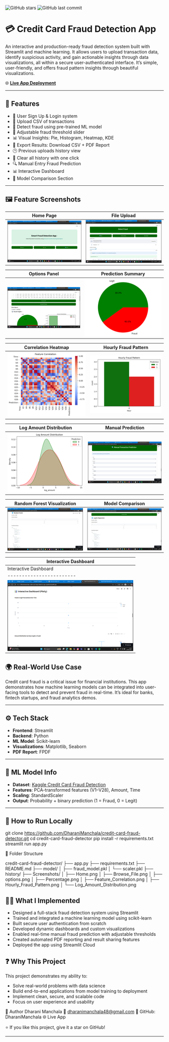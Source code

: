 ![GitHub stars](https://img.shields.io/github/stars/DharaniManchala/credit-card-fraud-detector?style=social)
![GitHub last commit](https://img.shields.io/github/last-commit/DharaniManchala/credit-card-fraud-detector)

# 💳 Credit Card Fraud Detection App

An interactive and production-ready fraud detection system built with Streamlit and machine learning. It allows users to upload transaction data, identify suspicious activity, and gain actionable insights through data visualizations, all within a secure user-authenticated interface.
It’s simple, user-friendly, and offers fraud pattern insights through beautiful visualizations.

🌐 **[Live App Deployment](https://dharanimanchala-credit-card-fraud-detector-app-oqe9n0.streamlit.app/)**

---

## 🚀 Features

- 🔐 User Sign Up & Login system
- 📁 Upload CSV of transactions
- 🎯 Detect fraud using pre-trained ML model
- 🔄 Adjustable fraud threshold slider
- 📊 Visual Insights: Pie, Histogram, Heatmap, KDE
- 📄 Export Results: Download CSV + PDF Report
- 🕒 Previous uploads history view
- 🧹 Clear all history with one click
- 🔍 Manual Entry Fraud Prediction
- 📊 Interactive Dashboard
- 🤖 Model Comparison Section

---
## 🖼️ Feature Screenshots

| Home Page | File Upload |
|-----------|-------------|
| ![](Screenshots/Home.png) | ![](Screenshots/Browse_File.png) |

| Options Panel | Prediction Summary |
|---------------|--------------------|
| ![](Screenshots/options.png) | ![](Screenshots/Percentage.png) |

| Correlation Heatmap | Hourly Fraud Pattern |
|---------------------|----------------------|
| ![](Screenshots/Feature_Correlation.png) | ![](Screenshots/Hourly_Fraud_Pattern.png) |

| Log Amount Distribution | Manual Prediction |
|--------------------------|-------------------|
| ![](Screenshots/Log_Amount_Distribution.png) | ![](Screenshots/manualprediction.png) |

| Random Forest Visualization | Model Comparison |
|------------------------------|------------------|
| ![](Screenshots/randomforest.png) | ![](Screenshots/comparemodels.png) |

| Interactive Dashboard |
|------------------------|
| Interactive Dashboard |
|------------------------|
| <img src="Screenshots/Interactivedashboard.png" width="400"/> |




## 🌍 Real-World Use Case

Credit card fraud is a critical issue for financial institutions. This app demonstrates how machine learning models can be integrated into user-facing tools to detect and prevent fraud in real-time. It’s ideal for banks, fintech startups, and fraud analytics demos.





---

## ⚙️ Tech Stack

- **Frontend**: Streamlit
- **Backend**: Python
- **ML Model**: Scikit-learn
- **Visualizations**: Matplotlib, Seaborn
- **PDF Report**: FPDF

---

## 🧠 ML Model Info

- **Dataset**: [Kaggle Credit Card Fraud Detection](https://www.kaggle.com/datasets/mlg-ulb/creditcardfraud)
- **Features**: PCA-transformed features (V1–V28), Amount, Time
- **Scaling**: StandardScaler
- **Output**: Probability + binary prediction (1 = Fraud, 0 = Legit)

---

## 🧪 How to Run Locally

git clone https://github.com/DharaniManchala/credit-card-fraud-detector.git
cd credit-card-fraud-detector
pip install -r requirements.txt
streamlit run app.py


📁 Folder Structure

credit-card-fraud-detector/
├── app.py
├── requirements.txt
├── README.md
├── model/
│   ├── fraud_model.pkl
│   └── scaler.pkl
├── history/
├── Screenshots/
│   ├── Home.png
│   ├── Browse_File.png
│   ├── options.png
│   ├── Percentage.png
│   ├── Feature_Correlation.png
│   ├── Hourly_Fraud_Pattern.png
│   └── Log_Amount_Distribution.png




## 👨‍💻 What I Implemented

- Designed a full-stack fraud detection system using Streamlit
- Trained and integrated a machine learning model using scikit-learn
- Built secure user authentication from scratch
- Developed dynamic dashboards and custom visualizations
- Enabled real-time manual fraud prediction with adjustable thresholds
- Created automated PDF reporting and result sharing features
- Deployed the app using Streamlit Cloud


## ❓ Why This Project

This project demonstrates my ability to:
- Solve real-world problems with data science
- Build end-to-end applications from model training to deployment
- Implement clean, secure, and scalable code
- Focus on user experience and usability







👤 Author
Dharani Manchala
📧 dharanimanchala48@gmail.com
🔗 GitHub: DharaniManchala
🌐 Live App


⭐ If you like this project, give it a star on GitHub!

---

